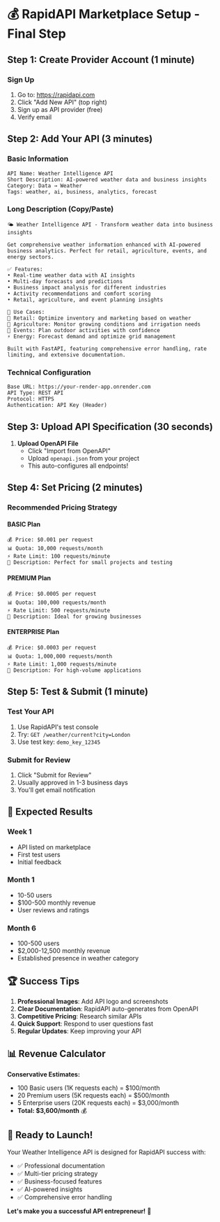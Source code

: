 # 💰 RapidAPI Marketplace Setup - Final Step

## Step 1: Create Provider Account (1 minute)

### Sign Up
1. Go to: https://rapidapi.com
2. Click "Add New API" (top right)
3. Sign up as API provider (free)
4. Verify email

## Step 2: Add Your API (3 minutes)

### Basic Information
```
API Name: Weather Intelligence API
Short Description: AI-powered weather data and business insights
Category: Data → Weather
Tags: weather, ai, business, analytics, forecast
```

### Long Description (Copy/Paste)
```
🌤️ Weather Intelligence API - Transform weather data into business insights

Get comprehensive weather information enhanced with AI-powered business analytics. Perfect for retail, agriculture, events, and energy sectors.

✅ Features:
• Real-time weather data with AI insights
• Multi-day forecasts and predictions  
• Business impact analysis for different industries
• Activity recommendations and comfort scoring
• Retail, agriculture, and event planning insights

🎯 Use Cases:
🏪 Retail: Optimize inventory and marketing based on weather
🌾 Agriculture: Monitor growing conditions and irrigation needs
🎉 Events: Plan outdoor activities with confidence
⚡ Energy: Forecast demand and optimize grid management

Built with FastAPI, featuring comprehensive error handling, rate limiting, and extensive documentation.
```

### Technical Configuration
```
Base URL: https://your-render-app.onrender.com
API Type: REST API
Protocol: HTTPS
Authentication: API Key (Header)
```

## Step 3: Upload API Specification (30 seconds)

1. **Upload OpenAPI File**
   - Click "Import from OpenAPI"
   - Upload `openapi.json` from your project
   - This auto-configures all endpoints!

## Step 4: Set Pricing (2 minutes)

### Recommended Pricing Strategy

#### BASIC Plan
```
💰 Price: $0.001 per request
📊 Quota: 10,000 requests/month
⚡ Rate Limit: 100 requests/minute
📝 Description: Perfect for small projects and testing
```

#### PREMIUM Plan  
```
💰 Price: $0.0005 per request
📊 Quota: 100,000 requests/month
⚡ Rate Limit: 500 requests/minute
📝 Description: Ideal for growing businesses
```

#### ENTERPRISE Plan
```
💰 Price: $0.0003 per request
📊 Quota: 1,000,000 requests/month
⚡ Rate Limit: 1,000 requests/minute
📝 Description: For high-volume applications
```

## Step 5: Test & Submit (1 minute)

### Test Your API
1. Use RapidAPI's test console
2. Try: `GET /weather/current?city=London`
3. Use test key: `demo_key_12345`

### Submit for Review
1. Click "Submit for Review"
2. Usually approved in 1-3 business days
3. You'll get email notification

## 🎯 Expected Results

### Week 1
- API listed on marketplace
- First test users
- Initial feedback

### Month 1  
- 10-50 users
- $100-500 monthly revenue
- User reviews and ratings

### Month 6
- 100-500 users  
- $2,000-12,500 monthly revenue
- Established presence in weather category

## 🏆 Success Tips

1. **Professional Images**: Add API logo and screenshots
2. **Clear Documentation**: RapidAPI auto-generates from OpenAPI
3. **Competitive Pricing**: Research similar APIs
4. **Quick Support**: Respond to user questions fast
5. **Regular Updates**: Keep improving your API

## 📊 Revenue Calculator

**Conservative Estimates:**
- 100 Basic users (1K requests each) = $100/month
- 20 Premium users (5K requests each) = $500/month  
- 5 Enterprise users (20K requests each) = $3,000/month
- **Total: $3,600/month** 💰

## 🚀 Ready to Launch!

Your Weather Intelligence API is designed for RapidAPI success with:
- ✅ Professional documentation
- ✅ Multi-tier pricing strategy  
- ✅ Business-focused features
- ✅ AI-powered insights
- ✅ Comprehensive error handling

**Let's make you a successful API entrepreneur!** 🎯